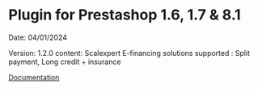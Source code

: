 # Plugin for Prestashop 1.6, 1.7 & 8.1

Date: 04/01/2024

Version: 1.2.0 
content: Scalexpert E-financing solutions supported : Split payment, Long credit + insurance

[Documentation](https://docs.scalexpert.societegenerale.com/apidocs/3mLlrPx3sPtekcQvEEUg/integration-guides/integrations-modes/plugins/prestashop-1.6-1.7-8.1)
